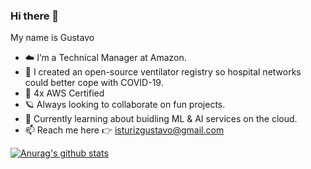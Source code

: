 ### Hi there 👋

My name is Gustavo

- ☁️ I’m a Technical Manager at Amazon.
- 🔭 I created an open-source ventilator registry so hospital networks could better cope with COVID-19.
- 🏅 4x AWS Certified
- 🪐 Always looking to collaborate on fun projects.
- 🤖 Currently learning about buidling ML & AI services on the cloud.
- 📫 Reach me here 👉 isturizgustavo@gmail.com

[![Anurag's github stats](https://github-readme-stats.vercel.app/api?username=gisturiz)](https://github.com/anuraghazra/github-readme-stats)


